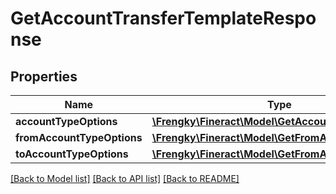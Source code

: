 # GetAccountTransferTemplateResponse

## Properties
Name | Type | Description | Notes
------------ | ------------- | ------------- | -------------
**accountTypeOptions** | [**\Frengky\Fineract\Model\GetAccountOptions[]**](GetAccountOptions.md) |  | [optional] 
**fromAccountTypeOptions** | [**\Frengky\Fineract\Model\GetFromAccountOptions[]**](GetFromAccountOptions.md) |  | [optional] 
**toAccountTypeOptions** | [**\Frengky\Fineract\Model\GetFromAccountOptions[]**](GetFromAccountOptions.md) |  | [optional] 

[[Back to Model list]](../../README.md#documentation-for-models) [[Back to API list]](../../README.md#documentation-for-api-endpoints) [[Back to README]](../../README.md)

